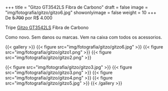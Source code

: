 +++
title = "Gitzo GT3542LS Fibra de Carbono"
draft = false
image = "img/fotografia/gitzo/gitzo6.jpg"
showonlyimage = false
weight = 10
+++
De ~~5.700~~ por <span class="price">R$ 4.000</span>

Tripe [Gitzo GT3542LS](https://www.the-digital-picture.com/Reviews/Gitzo-GT3542LS-Systematic-Carbon-Fiber-Tripod.aspx) Fibra de Carbono
<!--more-->

Como novo. Sem danos ou marcas. Vem na caixa com todos os acessorios.

{{< gallery >}}
{{< figure src="img/fotografia/gitzo/gitzo6.jpg" >}}
{{< figure src="img/fotografia/gitzo/gitzo1.png" >}}
{{< figure src="img/fotografia/gitzo/gitzo2.png" >}}

{{< figure src="img/fotografia/gitzo/gitzo3.jpg" >}}
{{< figure src="img/fotografia/gitzo/gitzo3.png" >}}
{{< figure src="img/fotografia/gitzo/gitzo4.png" >}}
{{< figure src="img/fotografia/gitzo/gitzo5.jpg" >}}
{{< /gallery >}}
